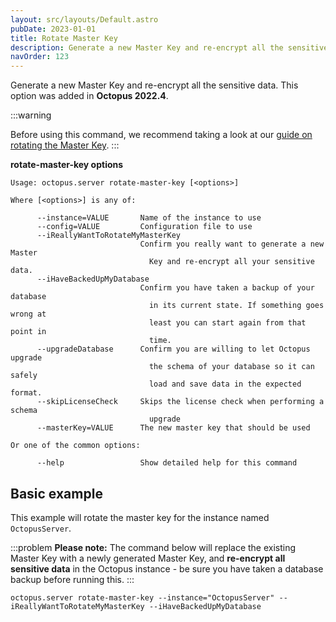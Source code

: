 ```yaml
---
layout: src/layouts/Default.astro
pubDate: 2023-01-01
title: Rotate Master Key
description: Generate a new Master Key and re-encrypt all the sensitive data.
navOrder: 123
---
```


Generate a new Master Key and re-encrypt all the sensitive data. This option was added in **Octopus 2022.4**.

:::warning

Before using this command, we recommend taking a look at our [guide on rotating the Master Key](/docs/administration/managing-infrastructure/rotate-master-key/).
:::

**rotate-master-key options**

```
Usage: octopus.server rotate-master-key [<options>]

Where [<options>] is any of:

      --instance=VALUE       Name of the instance to use
      --config=VALUE         Configuration file to use
      --iReallyWantToRotateMyMasterKey
                             Confirm you really want to generate a new Master
                               Key and re-encrypt all your sensitive data.
      --iHaveBackedUpMyDatabase
                             Confirm you have taken a backup of your database
                               in its current state. If something goes wrong at
                               least you can start again from that point in
                               time.
      --upgradeDatabase      Confirm you are willing to let Octopus upgrade
                               the schema of your database so it can safely
                               load and save data in the expected format.
      --skipLicenseCheck     Skips the license check when performing a schema
                               upgrade
      --masterKey=VALUE      The new master key that should be used

Or one of the common options:

      --help                 Show detailed help for this command
```

## Basic example

This example will rotate the master key for the instance named `OctopusServer`.

:::problem
**Please note:**
The command below will replace the existing Master Key with a newly generated Master Key, and **re-encrypt all sensitive data** in the Octopus instance - be sure you have taken a database backup before running this.
:::

```
octopus.server rotate-master-key --instance="OctopusServer" --iReallyWantToRotateMyMasterKey --iHaveBackedUpMyDatabase
```
